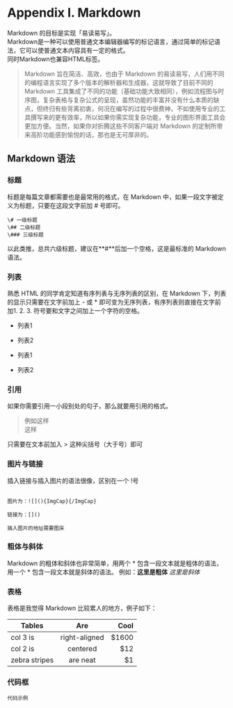# Appendix I. Markdown

Markdown 的目标是实现「易读易写」。  
Markdown是一种可以使用普通文本编辑器编写的标记语言，通过简单的标记语法，它可以使普通文本内容具有一定的格式。  
同时Markdown也兼容HTML标签。

> Markdown 旨在简洁、高效，也由于 Markdown 的易读易写，人们用不同的编程语言实现了多个版本的解析器和生成器，这就导致了目前不同的 Markdown 工具集成了不同的功能（基础功能大致相同），例如流程图与时序图，复杂表格与复杂公式的呈现，虽然功能的丰富并没有什么本质的缺点，但终归有些背离初衷，何况在编写的过程中很费神，不如使用专业的工具撰写来的更有效率，所以如果你需实现复杂功能，专业的图形界面工具会更加方便。当然，如果你对折腾这些不同客户端对 Markdown 的定制所带来高阶功能感到愉悦的话，那也是无可厚非的。

## Markdown 语法

### 标题

标题是每篇文章都需要也是最常用的格式，在 Markdown 中，如果一段文字被定义为标题，只要在这段文字前加 \# 号即可。

`\# 一级标题`  
`\## 二级标题`  
`\### 三级标题`

以此类推，总共六级标题，建议在**\#**后加一个空格，这是最标准的 Markdown 语法。

### 列表

熟悉 HTML 的同学肯定知道有序列表与无序列表的区别，在 Markdown 下，列表的显示只需要在文字前加上 - 或 \* 即可变为无序列表，有序列表则直接在文字前加1. 2. 3. 符号要和文字之间加上一个字符的空格。

* 列表1
* 列表2

* 列表1

* 列表2 

### 引用

如果你需要引用一小段别处的句子，那么就要用引用的格式。

> 例如这样  
> 这样

只需要在文本前加入 &gt; 这种尖括号（大于号）即可

### 图片与链接

插入链接与插入图片的语法很像，区别在一个 !号

```

图片为：![](){ImgCap}{/ImgCap}

链接为：[]()

插入图片的地址需要图床

```
### 粗体与斜体

Markdown 的粗体和斜体也非常简单，用两个 * 包含一段文本就是粗体的语法，用一个 * 包含一段文本就是斜体的语法。
例如：**这里是粗体** *这里是斜体*
### 表格

表格是我觉得 Markdown 比较累人的地方，例子如下：

| Tables        | Are           | Cool  |
| ------------- |:-------------:| -----:|
| col 3 is      | right-aligned | $1600 |
| col 2 is      | centered      |   $12 |
| zebra stripes | are neat      |    $1 |

### 代码框


```
代码示例
```




